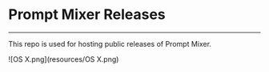 # Prompt Mixer Releases
---

This repo is used for hosting public releases of Prompt Mixer.

![OS X.png](resources/OS X.png)